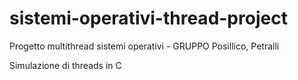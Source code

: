 # sistemi-operativi-thread-project
Progetto multithread sistemi operativi - GRUPPO Posillico, Petralli

Simulazione di threads in C 
